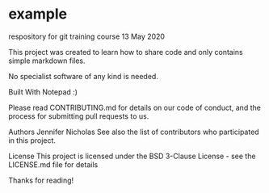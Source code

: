 # example
respository for git training course 13 May 2020

This project was created to learn how to share code and only contains simple markdown files.

No specialist software of any kind is needed.

Built With Notepad :)

Please read CONTRIBUTING.md for details on our code of conduct, and the process for submitting pull requests to us.

Authors
Jennifer Nicholas
See also the list of contributors who participated in this project.

License
This project is licensed under the BSD 3-Clause License - see the LICENSE.md file for details

Thanks for reading!
